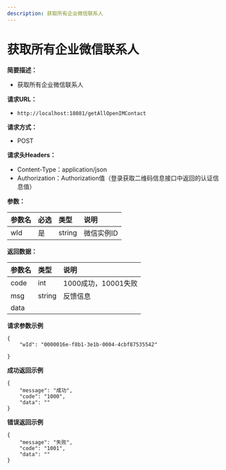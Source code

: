 ```yaml
---
description: 获取所有企业微信联系人
---
```


# 获取所有企业微信联系人

**简要描述：**

* 获取所有企业微信联系人

**请求URL：**

* `http://localhost:18081/getAllOpenIMContact`

**请求方式：**

* POST

**请求头Headers：**

* Content-Type：application/json
* Authorization：Authorization值（登录获取二维码信息接口中返回的认证信息值）

**参数：**

| 参数名 | 必选 | 类型 | 说明 |
| :--- | :--- | :--- | :--- |
| wId | 是 | string | 微信实例ID |

**返回数据：**

| 参数名 | 类型 | 说明 |
| :--- | :--- | :--- |
| code | int | 1000成功，10001失败 |
| msg | string | 反馈信息 |
| data |  |  |

**请求参数示例**

```text
{
    "wId": "0000016e-f8b1-3e1b-0004-4cbf87535542"

}
```

**成功返回示例**

```text
{
    "message": "成功",
    "code": "1000",
    "data": ""
}
```

**错误返回示例**

```text
{
    "message": "失败",
    "code": "1001",
    "data": ""
}
```

